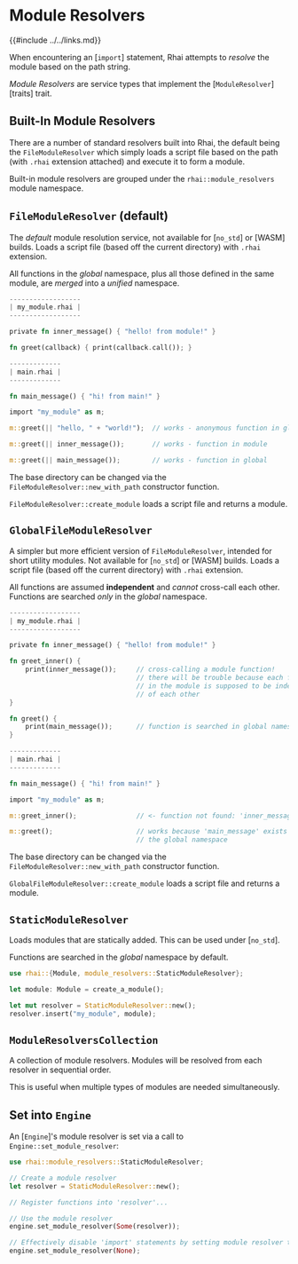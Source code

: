 Module Resolvers
================

{{#include ../../links.md}}

When encountering an [`import`] statement, Rhai attempts to _resolve_ the module based on the path string.

_Module Resolvers_ are service types that implement the [`ModuleResolver`][traits] trait.


Built-In Module Resolvers
------------------------

There are a number of standard resolvers built into Rhai, the default being the `FileModuleResolver`
which simply loads a script file based on the path (with `.rhai` extension attached)
and execute it to form a module.

Built-in module resolvers are grouped under the `rhai::module_resolvers` module namespace.


`FileModuleResolver` (default)
-----------------------------

The _default_ module resolution service, not available for [`no_std`] or [WASM] builds.
Loads a script file (based off the current directory) with `.rhai` extension.

All functions in the _global_ namespace, plus all those defined in the same module,
are _merged_ into a _unified_ namespace.

```rust
------------------
| my_module.rhai |
------------------

private fn inner_message() { "hello! from module!" }

fn greet(callback) { print(callback.call()); }

-------------
| main.rhai |
-------------

fn main_message() { "hi! from main!" }

import "my_module" as m;

m::greet(|| "hello, " + "world!");  // works - anonymous function in global

m::greet(|| inner_message());       // works - function in module

m::greet(|| main_message());        // works - function in global
```

The base directory can be changed via the `FileModuleResolver::new_with_path` constructor function.

`FileModuleResolver::create_module` loads a script file and returns a module.


`GlobalFileModuleResolver`
-------------------------

A simpler but more efficient version of `FileModuleResolver`, intended for short utility modules.
Not available for [`no_std`] or [WASM] builds.
Loads a script file (based off the current directory) with `.rhai` extension.

All functions are assumed **independent** and _cannot_ cross-call each other.
Functions are searched _only_ in the _global_ namespace.

```rust
------------------
| my_module.rhai |
------------------

private fn inner_message() { "hello! from module!" }

fn greet_inner() {
    print(inner_message());     // cross-calling a module function!
                                // there will be trouble because each function
                                // in the module is supposed to be independent
                                // of each other
}

fn greet() {
    print(main_message());      // function is searched in global namespace
}

-------------
| main.rhai |
-------------

fn main_message() { "hi! from main!" }

import "my_module" as m;

m::greet_inner();               // <- function not found: 'inner_message'

m::greet();                     // works because 'main_message' exists in
                                // the global namespace
```

The base directory can be changed via the `FileModuleResolver::new_with_path` constructor function.

`GlobalFileModuleResolver::create_module` loads a script file and returns a module.


`StaticModuleResolver`
---------------------

Loads modules that are statically added. This can be used under [`no_std`].

Functions are searched in the _global_ namespace by default.

```rust
use rhai::{Module, module_resolvers::StaticModuleResolver};

let module: Module = create_a_module();

let mut resolver = StaticModuleResolver::new();
resolver.insert("my_module", module);
```


`ModuleResolversCollection`
--------------------------

A collection of module resolvers. Modules will be resolved from each resolver in sequential order.

This is useful when multiple types of modules are needed simultaneously.


Set into `Engine`
-----------------

An [`Engine`]'s module resolver is set via a call to `Engine::set_module_resolver`:

```rust
use rhai::module_resolvers::StaticModuleResolver;

// Create a module resolver
let resolver = StaticModuleResolver::new();

// Register functions into 'resolver'...

// Use the module resolver
engine.set_module_resolver(Some(resolver));

// Effectively disable 'import' statements by setting module resolver to 'None'
engine.set_module_resolver(None);
```
